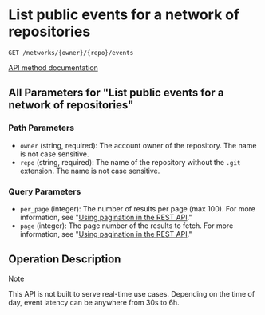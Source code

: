 # List public events for a network of repositories

`GET /networks/{owner}/{repo}/events`

[API method documentation](https://docs.github.com/rest/activity/events#list-public-events-for-a-network-of-repositories)

## All Parameters for "List public events for a network of repositories"

### Path Parameters

- `owner` (string, required): The account owner of the repository. The name is not case sensitive.
- `repo` (string, required): The name of the repository without the `.git` extension. The name is not case sensitive.
### Query Parameters

- `per_page` (integer): The number of results per page (max 100). For more information, see "[Using pagination in the REST API](https://docs.github.com/rest/using-the-rest-api/using-pagination-in-the-rest-api)."
- `page` (integer): The page number of the results to fetch. For more information, see "[Using pagination in the REST API](https://docs.github.com/rest/using-the-rest-api/using-pagination-in-the-rest-api)."

## Operation Description

> [!NOTE]
> This API is not built to serve real-time use cases. Depending on the time of day, event latency can be anywhere from 30s to 6h.
